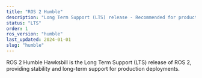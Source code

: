 ```yaml
---
title: "ROS 2 Humble"
description: "Long Term Support (LTS) release - Recommended for production use"
status: "LTS"
order: 1
ros_version: "humble"
last_updated: 2024-01-01
slug: "humble"
---
```


ROS 2 Humble Hawksbill is the Long Term Support (LTS) release of ROS 2, providing stability and long-term support for production deployments.